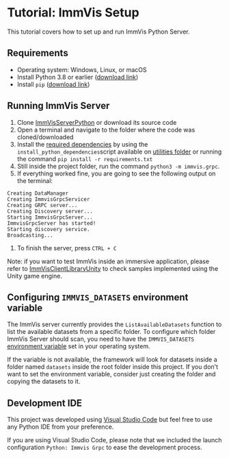 # Tutorial:  ImmVis Setup

This tutorial covers how to set up and run ImmVis Python Server.

## Requirements

- Operating system: Windows, Linux, or macOS
- Install Python 3.8 or earlier ([download link](https://www.python.org/downloads/))
- Install `pip` ([download link](https://pypi.org/project/pip/))

## Running ImmVis Server

1. Clone [ImmVisServerPython](https://github.com/imdavi/ImmVisServerPython) or download its source code
1. Open a terminal and navigate to the folder where the code was cloned/downloaded
1. Install the [required dependencies](../requirements.txt) by using the `install_python_dependencies`script available on [utilities folder](../utilities) or running the command `pip install -r requirements.txt`
1. Still inside the project folder, run the command `python3 -m immvis.grpc`.
1. If everything worked fine, you are going to see the following output on the terminal: 
```shell
Creating DataManager
Creating ImmvisGrpcServicer
Creating GRPC server...
Creating Discovery server...
Starting ImmvisGrpcServer...
ImmvisGrpcServer has started!
Starting discovery service.
Broadcasting...
```
1. To finish the server, press `CTRL + C`

Note: if you want to test ImmVis inside an immersive application, please refer to [ImmVisClientLibraryUnity](https://github.com/imdavi/ImmVisClientLibraryUnity) to check samples implemented using the Unity game engine.


## Configuring `IMMVIS_DATASETS` environment variable 

The ImmVis server currently provides the `ListAvailableDatasets` function to list the available datasets from a specific folder. To configure which folder ImmVis Server should scan, you need to have the `IMMVIS_DATASETS` [environment variable](https://en.wikipedia.org/wiki/Environment_variable) set in your operating system. 

If the variable is not available, the framework will look for datasets inside a folder named `datasets` inside the root folder inside this project. If you don't want to set the environment variable, consider just creating the folder and copying the datasets to it.

## Development IDE

This project was developed using [Visual Studio Code](https://code.visualstudio.com/) but feel free to use any Python IDE from your preference.

If you are using Visual Studio Code, please note that we included the launch configuration `Python: Immvis Grpc` to ease the development process.

